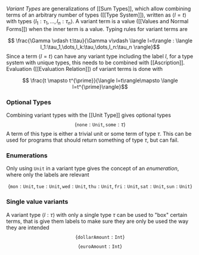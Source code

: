 *Variant Types* are generalizations of [[Sum Types]], which allow combining terms of an arbitrary number of types ([[Type System]]), written as $\langle l=t\rangle$ with types $\langle l_1:\tau_1,\dots,l_n:\tau_n\rangle$.
A variant term is a value ([[Values and Normal Forms]]) when the inner term is a value.
Typing rules for variant terms are 

$$ \frac{\Gamma \vdash t:\tau}{\Gamma v\vdash \langle l=t\rangle : \langle l_1:\tau_1,\dots,l_k:\tau,\dots,l_n:\tau_n \rangle}$$
Since a term $\langle l=t\rangle$ can have any variant type including the label $l$, for a type system with unique types, this needs to be combined with [[Ascription]].
Evaluation ([[Evaluation Relation]]) of variant terms is done with

$$ \frac{t \mapsto t^{\prime}}{\langle l=t\rangle\mapsto \langle l=t^{\prime}\rangle}$$

### Optional Types

Combining variant types with the [[Unit Type]] gives optional types 
$$ \langle \mathtt{none} : \mathtt{Unit}, \mathtt{some}:\tau\rangle$$
A term of this type is either a trivial unit or some term of type $\tau$. This can be used for programs that should return something of type $\tau$, but can fail.

### Enumerations 

Only using $\mathtt{Unit}$ in a variant type gives the concept of an *enumeration*, where only the labels are relevant

$$ \langle \mathtt{mon}:\mathtt{Unit},\mathtt{tue}:\mathtt{Unit},\mathtt{wed}:\mathtt{Unit},\mathtt{thu}:\mathtt{Unit},\mathtt{fri}:\mathtt{Unit},\mathtt{sat}:\mathtt{Unit},\mathtt{sun}:\mathtt{Unit}\rangle$$ 
### Single value variants

A variant type $\langle l:\tau\rangle$ with only a single type $\tau$ can be used to "box" certain terms, that is give them labels to make sure they are only be used the way they are intended 
$$ \langle \mathtt{dollarAmount}:\mathtt{Int}\rangle$$
$$ \langle \mathtt{euroAmount}:\mathtt{Int}\rangle$$